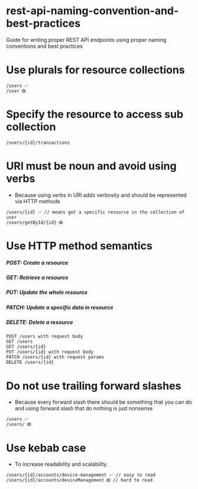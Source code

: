 # rest-api-naming-convention-and-best-practices
Guide for writing proper REST API endpoints using proper naming conventions and best practices

# Use plurals for resource collections
```
/users ✅
/user ❎
```

# Specify the resource to access sub collection
```
/users/{id}/transactions
```

# URI must be noun and avoid using verbs
 - Because using verbs in URI adds verbosity and should be represented via HTTP methods
```
/users/{id} ✅ // means get a specific resource in the collection of user
/users/getById/{id} ❎
```

# Use HTTP method semantics
  ##### POST: Create a resource
  ##### GET: Retrieve a resource
  ##### PUT: Update the whole resource
  ##### PATCH: Update a specific data in resource
  ##### DELETE: Delete a resource
```
POST /users with request body
GET /users
GET /users/{id}
PUT /users/{id} with request body
PATCH /users/{id} with request params
DELETE /users/{id}
```

# Do not use trailing forward slashes
 - Because every forward slash there should be something that you can do and using forward slash that do nothing is just nonsense
```
/users ✅
/users/ ❎
```

# Use kebab case
 - To increase readability and scalability
```
/users/{id}/accounts/device-management ✅ // easy to read
/users/{id}/accounts/deviceManagement ❎ // hard to read
```

